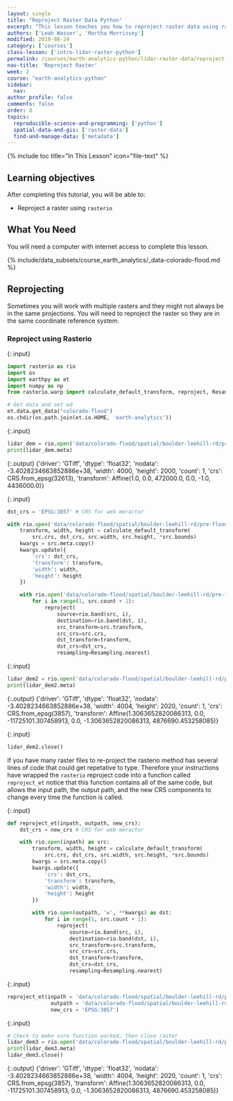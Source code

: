 ```yaml
---
layout: single
title: "Reproject Raster Data Python"
excerpt: "This lesson teaches you how to reproject raster data using rasterio."
authors: ['Leah Wasser', 'Martha Morrissey']
modified: 2019-08-24
category: ['courses']
class-lesson: ['intro-lidar-raster-python']
permalink: /courses/earth-analytics-python/lidar-raster-data/reproject-raster/
nav-title: 'Reproject Raster'
week: 2
course: "earth-analytics-python"
sidebar:
  nav:
author_profile: false
comments: false
order: 8
topics:
  reproducible-science-and-programming: ['python']
  spatial-data-and-gis: ['raster-data']
  find-and-manage-data: ['metadata']
---
```

{% include toc title="In This Lesson" icon="file-text" %}

<div class='notice--success' markdown="1">

## <i class="fa fa-graduation-cap" aria-hidden="true"></i> Learning objectives

After completing this tutorial, you will be able to:

* Reproject a raster using `rasterio`

## <i class="fa fa-check-square-o fa-2" aria-hidden="true"></i> What You Need

You will need a computer with internet access to complete this lesson.

{% include/data_subsets/course_earth_analytics/_data-colorado-flood.md %}

</div>


## Reprojecting 
Sometimes you will work with multiple rasters and they might not always be in the same projections. You will need to reproject the raster so they are in the same coordinate reference system.

### Reproject using Rasterio

{:.input}
```python
import rasterio as rio
import os
import earthpy as et
import numpy as np
from rasterio.warp import calculate_default_transform, reproject, Resampling

# Get data and set wd
et.data.get_data("colorado-flood")
os.chdir(os.path.join(et.io.HOME, 'earth-analytics'))
```

{:.input}
```python
lidar_dem = rio.open('data/colorado-flood/spatial/boulder-leehill-rd/pre-flood/lidar/pre_DTM.tif')
print(lidar_dem.meta)
```

{:.output}
    {'driver': 'GTiff', 'dtype': 'float32', 'nodata': -3.4028234663852886e+38, 'width': 4000, 'height': 2000, 'count': 1, 'crs': CRS.from_epsg(32613), 'transform': Affine(1.0, 0.0, 472000.0,
           0.0, -1.0, 4436000.0)}




{:.input}
```python
dst_crs = 'EPSG:3857' # CRS for web meractor 

with rio.open('data/colorado-flood/spatial/boulder-leehill-rd/pre-flood/lidar/pre_DTM.tif') as src:
    transform, width, height = calculate_default_transform(
        src.crs, dst_crs, src.width, src.height, *src.bounds)
    kwargs = src.meta.copy()
    kwargs.update({
        'crs': dst_crs,
        'transform': transform,
        'width': width,
        'height': height
    })

    with rio.open('data/colorado-flood/spatial/boulder-leehill-rd/pre-flood/lidar/pre_DTM_repoject.tif', 'w', **kwargs) as dst:
        for i in range(1, src.count + 1):
            reproject(
                source=rio.band(src, i),
                destination=rio.band(dst, i),
                src_transform=src.transform,
                src_crs=src.crs,
                dst_transform=transform,
                dst_crs=dst_crs,
                resampling=Resampling.nearest)
```

{:.input}
```python
lidar_dem2 = rio.open('data/colorado-flood/spatial/boulder-leehill-rd/pre-flood/lidar/pre_DTM_repoject.tif')
print(lidar_dem2.meta)
```

{:.output}
    {'driver': 'GTiff', 'dtype': 'float32', 'nodata': -3.4028234663852886e+38, 'width': 4004, 'height': 2020, 'count': 1, 'crs': CRS.from_epsg(3857), 'transform': Affine(1.3063652820086313, 0.0, -11725101.307458913,
           0.0, -1.3063652820086313, 4876690.453258085)}



{:.input}
```python
lidar_dem2.close()
```

If you have many raster files to re-project the rasterio method has several lines of code that could get repetative to type. Therefore your instructions have wrapped the `rasterio` reproject code into a function called `reproject_et` notice that this function contains all of the same code, but allows the input path, the output path, and the new CRS components to change every time the function is called.

{:.input}
```python
def reproject_et(inpath, outpath, new_crs):
    dst_crs = new_crs # CRS for web meractor 

    with rio.open(inpath) as src:
        transform, width, height = calculate_default_transform(
            src.crs, dst_crs, src.width, src.height, *src.bounds)
        kwargs = src.meta.copy()
        kwargs.update({
            'crs': dst_crs,
            'transform': transform,
            'width': width,
            'height': height
        })

        with rio.open(outpath, 'w', **kwargs) as dst:
            for i in range(1, src.count + 1):
                reproject(
                    source=rio.band(src, i),
                    destination=rio.band(dst, i),
                    src_transform=src.transform,
                    src_crs=src.crs,
                    dst_transform=transform,
                    dst_crs=dst_crs,
                    resampling=Resampling.nearest)
```

{:.input}
```python
reproject_et(inpath = 'data/colorado-flood/spatial/boulder-leehill-rd/pre-flood/lidar/pre_DTM.tif', 
              outpath = 'data/colorado-flood/spatial/boulder-leehill-rd/pre-flood/lidar/pre_DTM_repoject2.tif', 
              new_crs = 'EPSG:3857')
```

{:.input}
```python
# Check to make sure function worked, then close raster
lidar_dem3 = rio.open('data/colorado-flood/spatial/boulder-leehill-rd/pre-flood/lidar/pre_DTM_repoject2.tif')
print(lidar_dem3.meta)
lidar_dem3.close()
```

{:.output}
    {'driver': 'GTiff', 'dtype': 'float32', 'nodata': -3.4028234663852886e+38, 'width': 4004, 'height': 2020, 'count': 1, 'crs': CRS.from_epsg(3857), 'transform': Affine(1.3063652820086313, 0.0, -11725101.307458913,
           0.0, -1.3063652820086313, 4876690.453258085)}


